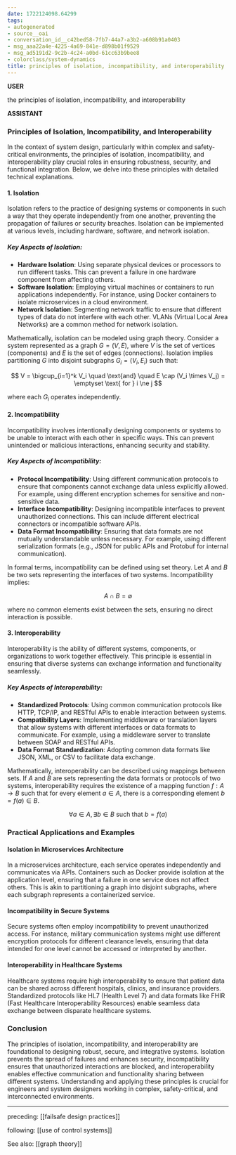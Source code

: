 ```yaml
---
date: 1722124098.64299
tags:
- autogenerated
- source__oai
- conversation_id__c42bed58-7fb7-44a7-a3b2-a608b91a0403
- msg_aaa22a4e-4225-4a69-841e-d898b01f9529
- msg_ad5191d2-9c2b-4c24-a0bd-61cc63b9bee8
- colorclass/system-dynamics
title: principles of isolation, incompatibility, and interoperability
---
```


**USER**

the principles of isolation, incompatibility, and interoperability


**ASSISTANT**

### Principles of Isolation, Incompatibility, and Interoperability

In the context of system design, particularly within complex and safety-critical environments, the principles of isolation, incompatibility, and interoperability play crucial roles in ensuring robustness, security, and functional integration. Below, we delve into these principles with detailed technical explanations.

#### 1. **Isolation**

Isolation refers to the practice of designing systems or components in such a way that they operate independently from one another, preventing the propagation of failures or security breaches. Isolation can be implemented at various levels, including hardware, software, and network isolation.

##### Key Aspects of Isolation:

- **Hardware Isolation**: Using separate physical devices or processors to run different tasks. This can prevent a failure in one hardware component from affecting others.
- **Software Isolation**: Employing virtual machines or containers to run applications independently. For instance, using Docker containers to isolate microservices in a cloud environment.
- **Network Isolation**: Segmenting network traffic to ensure that different types of data do not interfere with each other. VLANs (Virtual Local Area Networks) are a common method for network isolation.

Mathematically, isolation can be modeled using graph theory. Consider a system represented as a graph $G = (V, E)$, where $V$ is the set of vertices (components) and $E$ is the set of edges (connections). Isolation implies partitioning $G$ into disjoint subgraphs $G_i = (V_i, E_i)$ such that:

$$
V = \bigcup_{i=1}^k V_i \quad \text{and} \quad E \cap (V_i \times V_j) = \emptyset \text{ for } i \ne j
$$

where each $G_i$ operates independently.

#### 2. **Incompatibility**

Incompatibility involves intentionally designing components or systems to be unable to interact with each other in specific ways. This can prevent unintended or malicious interactions, enhancing security and stability.

##### Key Aspects of Incompatibility:

- **Protocol Incompatibility**: Using different communication protocols to ensure that components cannot exchange data unless explicitly allowed. For example, using different encryption schemes for sensitive and non-sensitive data.
- **Interface Incompatibility**: Designing incompatible interfaces to prevent unauthorized connections. This can include different electrical connectors or incompatible software APIs.
- **Data Format Incompatibility**: Ensuring that data formats are not mutually understandable unless necessary. For example, using different serialization formats (e.g., JSON for public APIs and Protobuf for internal communication).

In formal terms, incompatibility can be defined using set theory. Let $A$ and $B$ be two sets representing the interfaces of two systems. Incompatibility implies:

$$
A \cap B = \emptyset
$$

where no common elements exist between the sets, ensuring no direct interaction is possible.

#### 3. **Interoperability**

Interoperability is the ability of different systems, components, or organizations to work together effectively. This principle is essential in ensuring that diverse systems can exchange information and functionality seamlessly.

##### Key Aspects of Interoperability:

- **Standardized Protocols**: Using common communication protocols like HTTP, TCP/IP, and RESTful APIs to enable interaction between systems.
- **Compatibility Layers**: Implementing middleware or translation layers that allow systems with different interfaces or data formats to communicate. For example, using a middleware server to translate between SOAP and RESTful APIs.
- **Data Format Standardization**: Adopting common data formats like JSON, XML, or CSV to facilitate data exchange.

Mathematically, interoperability can be described using mappings between sets. If $A$ and $B$ are sets representing the data formats or protocols of two systems, interoperability requires the existence of a mapping function $f: A \to B$ such that for every element $a \in A$, there is a corresponding element $b = f(a) \in B$.

$$
\forall a \in A, \exists b \in B \text{ such that } b = f(a)
$$

### Practical Applications and Examples

#### Isolation in Microservices Architecture
In a microservices architecture, each service operates independently and communicates via APIs. Containers such as Docker provide isolation at the application level, ensuring that a failure in one service does not affect others. This is akin to partitioning a graph into disjoint subgraphs, where each subgraph represents a containerized service.

#### Incompatibility in Secure Systems
Secure systems often employ incompatibility to prevent unauthorized access. For instance, military communication systems might use different encryption protocols for different clearance levels, ensuring that data intended for one level cannot be accessed or interpreted by another.

#### Interoperability in Healthcare Systems
Healthcare systems require high interoperability to ensure that patient data can be shared across different hospitals, clinics, and insurance providers. Standardized protocols like HL7 (Health Level 7) and data formats like FHIR (Fast Healthcare Interoperability Resources) enable seamless data exchange between disparate healthcare systems.

### Conclusion

The principles of isolation, incompatibility, and interoperability are foundational to designing robust, secure, and integrative systems. Isolation prevents the spread of failures and enhances security, incompatibility ensures that unauthorized interactions are blocked, and interoperability enables effective communication and functionality sharing between different systems. Understanding and applying these principles is crucial for engineers and system designers working in complex, safety-critical, and interconnected environments.


---

preceding: [[failsafe design practices]]  


following: [[use of control systems]]

See also: [[graph theory]]